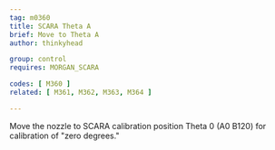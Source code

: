 ```yaml
---
tag: m0360
title: SCARA Theta A
brief: Move to Theta A
author: thinkyhead

group: control
requires: MORGAN_SCARA

codes: [ M360 ]
related: [ M361, M362, M363, M364 ]

---
```


Move the nozzle to SCARA calibration position Theta 0 (A0 B120) for calibration of "zero degrees."
